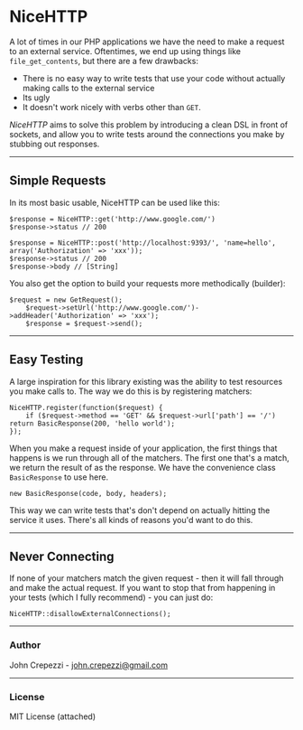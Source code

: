 # NiceHTTP

A lot of times in our PHP applications we have the need to make a request to an external service.
Oftentimes, we end up using things like `file_get_contents`, but there are a few drawbacks:

* There is no easy way to write tests that use your code without actually making calls to the external service
* Its ugly
* It doesn't work nicely with verbs other than `GET`.

_NiceHTTP_ aims to solve this problem by introducing a clean DSL in front of sockets, and allow you to write tests around the connections you make by stubbing out responses.

---

## Simple Requests

In its most basic usable, NiceHTTP can be used like this:

    $response = NiceHTTP::get('http://www.google.com/')
    $response->status // 200

    $response = NiceHTTP::post('http://localhost:9393/', 'name=hello', array('Authorization' => 'xxx'));
    $response->status // 200
    $response->body // [String]

You also get the option to build your requests more methodically (builder):

    $request = new GetRequest();
		$request->setUrl('http://www.google.com/')->addHeader('Authorization' => 'xxx');
		$response = $request->send();

---

## Easy Testing

A large inspiration for this library existing was the ability to test resources you make calls to.  The way we do this is by registering matchers:

    NiceHTTP.register(function($request) {
        if ($request->method == 'GET' && $request->url['path'] == '/') return BasicResponse(200, 'hello world');
    });

When you make a request inside of your application, the first things that happens is we run through all of the matchers.  The first one that's a match, we return the result of as the response.  We have the convenience class `BasicResponse` to use here.

    new BasicResponse(code, body, headers);

This way we can write tests that's don't depend on actually hitting the service it uses.  There's all kinds of reasons you'd want to do this.

---

## Never Connecting

If none of your matchers match the given request - then it will fall through and make the actual request.  If you want to stop that from happening in your tests (which I fully recommend) - you can just do:

    NiceHTTP::disallowExternalConnections();

---

### Author

John Crepezzi - [john.crepezzi@gmail.com](mailto:john.crepezzi@gmail.com)

---

### License

MIT License (attached)
